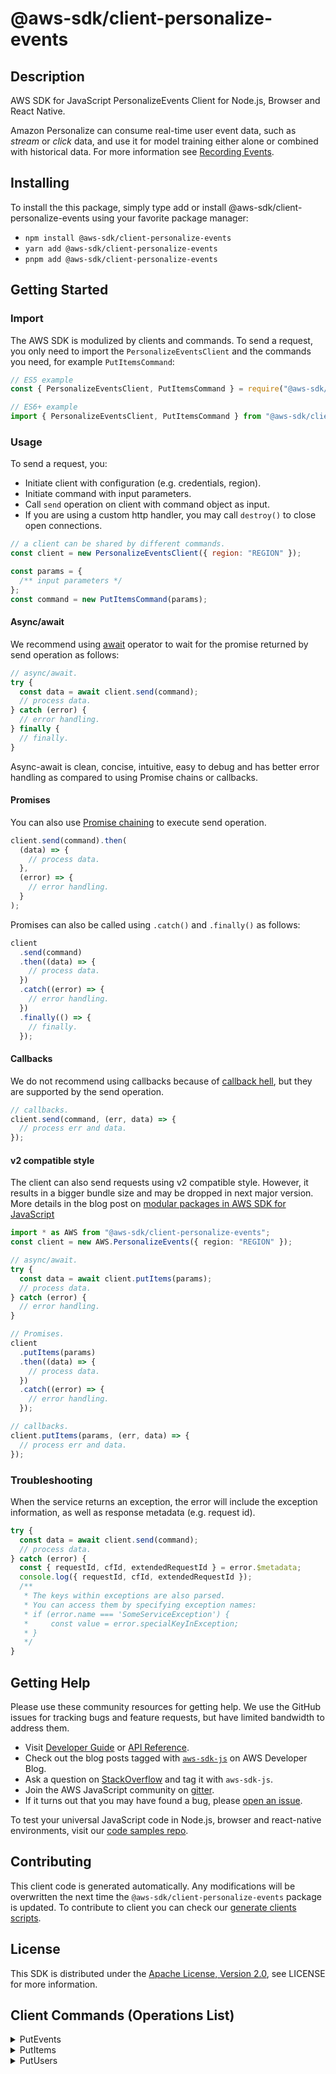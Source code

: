<!-- generated file, do not edit directly -->

# @aws-sdk/client-personalize-events

## Description

AWS SDK for JavaScript PersonalizeEvents Client for Node.js, Browser and React Native.

<p>Amazon Personalize can consume real-time user event data, such as <i>stream</i> or <i>click</i> data, and use
it for model training either alone or combined with historical data. For more information see
<a href="https://docs.aws.amazon.com/personalize/latest/dg/recording-events.html">Recording Events</a>.</p>

## Installing

To install the this package, simply type add or install @aws-sdk/client-personalize-events
using your favorite package manager:

- `npm install @aws-sdk/client-personalize-events`
- `yarn add @aws-sdk/client-personalize-events`
- `pnpm add @aws-sdk/client-personalize-events`

## Getting Started

### Import

The AWS SDK is modulized by clients and commands.
To send a request, you only need to import the `PersonalizeEventsClient` and
the commands you need, for example `PutItemsCommand`:

```js
// ES5 example
const { PersonalizeEventsClient, PutItemsCommand } = require("@aws-sdk/client-personalize-events");
```

```ts
// ES6+ example
import { PersonalizeEventsClient, PutItemsCommand } from "@aws-sdk/client-personalize-events";
```

### Usage

To send a request, you:

- Initiate client with configuration (e.g. credentials, region).
- Initiate command with input parameters.
- Call `send` operation on client with command object as input.
- If you are using a custom http handler, you may call `destroy()` to close open connections.

```js
// a client can be shared by different commands.
const client = new PersonalizeEventsClient({ region: "REGION" });

const params = {
  /** input parameters */
};
const command = new PutItemsCommand(params);
```

#### Async/await

We recommend using [await](https://developer.mozilla.org/en-US/docs/Web/JavaScript/Reference/Operators/await)
operator to wait for the promise returned by send operation as follows:

```js
// async/await.
try {
  const data = await client.send(command);
  // process data.
} catch (error) {
  // error handling.
} finally {
  // finally.
}
```

Async-await is clean, concise, intuitive, easy to debug and has better error handling
as compared to using Promise chains or callbacks.

#### Promises

You can also use [Promise chaining](https://developer.mozilla.org/en-US/docs/Web/JavaScript/Guide/Using_promises#chaining)
to execute send operation.

```js
client.send(command).then(
  (data) => {
    // process data.
  },
  (error) => {
    // error handling.
  }
);
```

Promises can also be called using `.catch()` and `.finally()` as follows:

```js
client
  .send(command)
  .then((data) => {
    // process data.
  })
  .catch((error) => {
    // error handling.
  })
  .finally(() => {
    // finally.
  });
```

#### Callbacks

We do not recommend using callbacks because of [callback hell](http://callbackhell.com/),
but they are supported by the send operation.

```js
// callbacks.
client.send(command, (err, data) => {
  // process err and data.
});
```

#### v2 compatible style

The client can also send requests using v2 compatible style.
However, it results in a bigger bundle size and may be dropped in next major version. More details in the blog post
on [modular packages in AWS SDK for JavaScript](https://aws.amazon.com/blogs/developer/modular-packages-in-aws-sdk-for-javascript/)

```ts
import * as AWS from "@aws-sdk/client-personalize-events";
const client = new AWS.PersonalizeEvents({ region: "REGION" });

// async/await.
try {
  const data = await client.putItems(params);
  // process data.
} catch (error) {
  // error handling.
}

// Promises.
client
  .putItems(params)
  .then((data) => {
    // process data.
  })
  .catch((error) => {
    // error handling.
  });

// callbacks.
client.putItems(params, (err, data) => {
  // process err and data.
});
```

### Troubleshooting

When the service returns an exception, the error will include the exception information,
as well as response metadata (e.g. request id).

```js
try {
  const data = await client.send(command);
  // process data.
} catch (error) {
  const { requestId, cfId, extendedRequestId } = error.$metadata;
  console.log({ requestId, cfId, extendedRequestId });
  /**
   * The keys within exceptions are also parsed.
   * You can access them by specifying exception names:
   * if (error.name === 'SomeServiceException') {
   *     const value = error.specialKeyInException;
   * }
   */
}
```

## Getting Help

Please use these community resources for getting help.
We use the GitHub issues for tracking bugs and feature requests, but have limited bandwidth to address them.

- Visit [Developer Guide](https://docs.aws.amazon.com/sdk-for-javascript/v3/developer-guide/welcome.html)
  or [API Reference](https://docs.aws.amazon.com/AWSJavaScriptSDK/v3/latest/index.html).
- Check out the blog posts tagged with [`aws-sdk-js`](https://aws.amazon.com/blogs/developer/tag/aws-sdk-js/)
  on AWS Developer Blog.
- Ask a question on [StackOverflow](https://stackoverflow.com/questions/tagged/aws-sdk-js) and tag it with `aws-sdk-js`.
- Join the AWS JavaScript community on [gitter](https://gitter.im/aws/aws-sdk-js-v3).
- If it turns out that you may have found a bug, please [open an issue](https://github.com/aws/aws-sdk-js-v3/issues/new/choose).

To test your universal JavaScript code in Node.js, browser and react-native environments,
visit our [code samples repo](https://github.com/aws-samples/aws-sdk-js-tests).

## Contributing

This client code is generated automatically. Any modifications will be overwritten the next time the `@aws-sdk/client-personalize-events` package is updated.
To contribute to client you can check our [generate clients scripts](https://github.com/aws/aws-sdk-js-v3/tree/main/scripts/generate-clients).

## License

This SDK is distributed under the
[Apache License, Version 2.0](http://www.apache.org/licenses/LICENSE-2.0),
see LICENSE for more information.

## Client Commands (Operations List)

<details>
<summary>
PutEvents
</summary>

[Command API Reference](https://docs.aws.amazon.com/AWSJavaScriptSDK/v3/latest/client/personalize-events/command/PutEventsCommand/) / [Input](https://docs.aws.amazon.com/AWSJavaScriptSDK/v3/latest/Package/-aws-sdk-client-personalize-events/Interface/PutEventsCommandInput/) / [Output](https://docs.aws.amazon.com/AWSJavaScriptSDK/v3/latest/Package/-aws-sdk-client-personalize-events/Interface/PutEventsCommandOutput/)

</details>
<details>
<summary>
PutItems
</summary>

[Command API Reference](https://docs.aws.amazon.com/AWSJavaScriptSDK/v3/latest/client/personalize-events/command/PutItemsCommand/) / [Input](https://docs.aws.amazon.com/AWSJavaScriptSDK/v3/latest/Package/-aws-sdk-client-personalize-events/Interface/PutItemsCommandInput/) / [Output](https://docs.aws.amazon.com/AWSJavaScriptSDK/v3/latest/Package/-aws-sdk-client-personalize-events/Interface/PutItemsCommandOutput/)

</details>
<details>
<summary>
PutUsers
</summary>

[Command API Reference](https://docs.aws.amazon.com/AWSJavaScriptSDK/v3/latest/client/personalize-events/command/PutUsersCommand/) / [Input](https://docs.aws.amazon.com/AWSJavaScriptSDK/v3/latest/Package/-aws-sdk-client-personalize-events/Interface/PutUsersCommandInput/) / [Output](https://docs.aws.amazon.com/AWSJavaScriptSDK/v3/latest/Package/-aws-sdk-client-personalize-events/Interface/PutUsersCommandOutput/)

</details>

